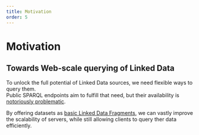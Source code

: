 ```yaml
---
title: Motivation
order: 5
---
```


# Motivation

## Towards Web-scale querying of Linked Data
To unlock the full potential of Linked Data sources,
we need flexible ways to query them.
<br>
Public SPARQL endpoints aim to fulfill that need,
but their availability is [notoriously problematic](http://sw.deri.org/~aidanh/docs/epmonitorISWC.pdf).

By offering datasets as [basic Linked Data Fragments](/concept/),
we can vastly improve the scalability of servers,
while still allowing clients to query ther data efficiently.
